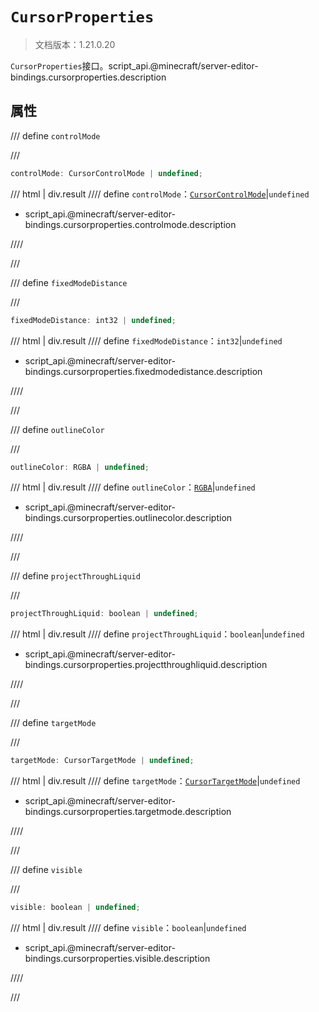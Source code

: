 # `CursorProperties`

> 文档版本：1.21.0.20

`CursorProperties`接口。script_api.@minecraft/server-editor-bindings.cursorproperties.description

## 属性

/// define
`controlMode`


///

```js
controlMode: CursorControlMode | undefined;
```

/// html | div.result
//// define
`controlMode`：[`CursorControlMode`](./cursorcontrolmode.md)|`undefined`

- script_api.@minecraft/server-editor-bindings.cursorproperties.controlmode.description


////

///


/// define
`fixedModeDistance`


///

```js
fixedModeDistance: int32 | undefined;
```

/// html | div.result
//// define
`fixedModeDistance`：`int32`|`undefined`

- script_api.@minecraft/server-editor-bindings.cursorproperties.fixedmodedistance.description


////

///


/// define
`outlineColor`


///

```js
outlineColor: RGBA | undefined;
```

/// html | div.result
//// define
`outlineColor`：[`RGBA`](../../server/beta/rgba.md)|`undefined`

- script_api.@minecraft/server-editor-bindings.cursorproperties.outlinecolor.description


////

///


/// define
`projectThroughLiquid`


///

```js
projectThroughLiquid: boolean | undefined;
```

/// html | div.result
//// define
`projectThroughLiquid`：`boolean`|`undefined`

- script_api.@minecraft/server-editor-bindings.cursorproperties.projectthroughliquid.description


////

///


/// define
`targetMode`


///

```js
targetMode: CursorTargetMode | undefined;
```

/// html | div.result
//// define
`targetMode`：[`CursorTargetMode`](./cursortargetmode.md)|`undefined`

- script_api.@minecraft/server-editor-bindings.cursorproperties.targetmode.description


////

///


/// define
`visible`


///

```js
visible: boolean | undefined;
```

/// html | div.result
//// define
`visible`：`boolean`|`undefined`

- script_api.@minecraft/server-editor-bindings.cursorproperties.visible.description


////

///

